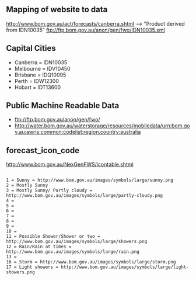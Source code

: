 ## Mapping of website to data
http://www.bom.gov.au/act/forecasts/canberra.shtml --> "Product derived from IDN10035"
ftp://ftp.bom.gov.au/anon/gen/fwo/IDN10035.xml

## Capital Cities
- Canberra = IDN10035
- Melbourne = IDV10450
- Brisbane = IDQ10095
- Perth = IDW12300
- Hobart = IDT13600

## Public Machine Readable Data
- ftp://ftp.bom.gov.au/anon/gen/fwo/
- http://water.bom.gov.au/waterstorage/resources/mobiledata/urn:bom.gov.au:awris:common:codelist:region.country:australia

## forecast_icon_code

http://www.bom.gov.au/NexGenFWS/icontable.shtml

~~~

1 = Sunny = http://www.bom.gov.au/images/symbols/large/sunny.png
2 = Mostly Sunny
3 = Mostly Sunny/ Partly cloudy = http://www.bom.gov.au/images/symbols/large/partly-cloudy.png
4 =
5 =
6 =
7 =
8 =
9 =
10 =
11 = Possible Shower/Shower or two = http://www.bom.gov.au/images/symbols/large/showers.png
12 = Rain/Rain at times = http://www.bom.gov.au/images/symbols/large/rain.png
13 = 
16 = Storm = http://www.bom.gov.au/images/symbols/large/storm.png
17 = Light showers = http://www.bom.gov.au/images/symbols/large/light-showers.png


~~~
